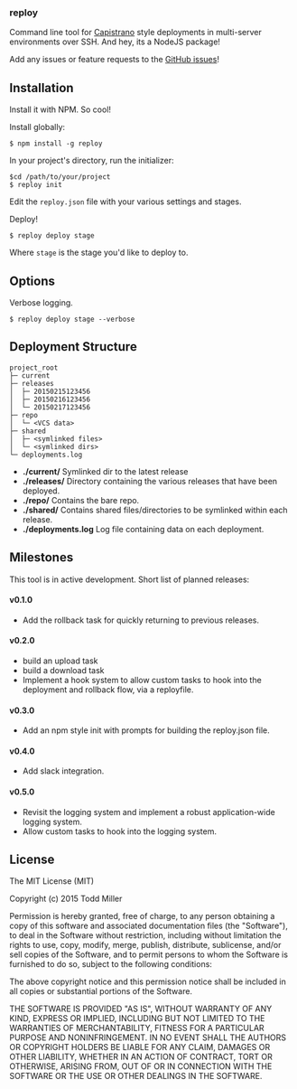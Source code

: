 ### reploy

Command line tool for [Capistrano](http://capistranorb.com/) style deployments in multi-server environments over SSH. And hey, its a NodeJS package!

Add any issues or feature requests to the [GitHub issues](https://github.com/Toddses/reploy/issues)!

## Installation

Install it with NPM. So cool!

Install globally:

	$ npm install -g reploy

In your project's directory, run the initializer:

    $cd /path/to/your/project
	$ reploy init

Edit the `reploy.json` file with your various settings and stages.

Deploy!

	$ reploy deploy stage

Where `stage` is the stage you'd like to deploy to.

## Options

Verbose logging.

	$ reploy deploy stage --verbose

## Deployment Structure

```
project_root
├─ current
├─ releases
│  ├─ 20150215123456
│  ├─ 20150216123456
│  └─ 20150217123456
├─ repo
│  └─ <VCS data>
├─ shared
│  ├─ <symlinked files>
│  └─ <symlinked dirs>
└─ deployments.log
```

* **./current/** Symlinked dir to the latest release
* **./releases/** Directory containing the various releases that have been deployed.
* **./repo/** Contains the bare repo.
* **./shared/** Contains shared files/directories to be symlinked within each release.
* **./deployments.log** Log file containing data on each deployment.

## Milestones

This tool is in active development. Short list of planned releases:

#### v0.1.0

* Add the rollback task for quickly returning to previous releases.

#### v0.2.0

* build an upload task
* build a download task
* Implement a hook system to allow custom tasks to hook into the deployment and rollback flow, via a reployfile.

#### v0.3.0

* Add an npm style init with prompts for building the reploy.json file.

#### v0.4.0

* Add slack integration.

#### v0.5.0

* Revisit the logging system and implement a robust application-wide logging system.
* Allow custom tasks to hook into the logging system.

## License

The MIT License (MIT)

Copyright (c) 2015 Todd Miller

Permission is hereby granted, free of charge, to any person obtaining a copy
of this software and associated documentation files (the "Software"), to deal
in the Software without restriction, including without limitation the rights
to use, copy, modify, merge, publish, distribute, sublicense, and/or sell
copies of the Software, and to permit persons to whom the Software is
furnished to do so, subject to the following conditions:

The above copyright notice and this permission notice shall be included in
all copies or substantial portions of the Software.

THE SOFTWARE IS PROVIDED "AS IS", WITHOUT WARRANTY OF ANY KIND, EXPRESS OR
IMPLIED, INCLUDING BUT NOT LIMITED TO THE WARRANTIES OF MERCHANTABILITY,
FITNESS FOR A PARTICULAR PURPOSE AND NONINFRINGEMENT. IN NO EVENT SHALL THE
AUTHORS OR COPYRIGHT HOLDERS BE LIABLE FOR ANY CLAIM, DAMAGES OR OTHER
LIABILITY, WHETHER IN AN ACTION OF CONTRACT, TORT OR OTHERWISE, ARISING FROM,
OUT OF OR IN CONNECTION WITH THE SOFTWARE OR THE USE OR OTHER DEALINGS IN
THE SOFTWARE.